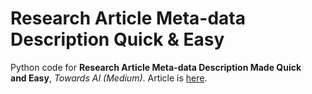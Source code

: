 # Research Article Meta-data Description Quick & Easy

Python code for **Research Article Meta-data Description Made Quick and Easy**, *Towards AI (Medium)*.
Article is [here](https://pub.towardsai.net/research-article-meta-data-description-made-quick-and-easy-57754e54b550?sk=82477c74a159855f211b09b53026dedc).
